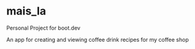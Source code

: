 # mais_la

Personal Project for boot.dev

An app for creating and viewing coffee drink recipes for my coffee shop
